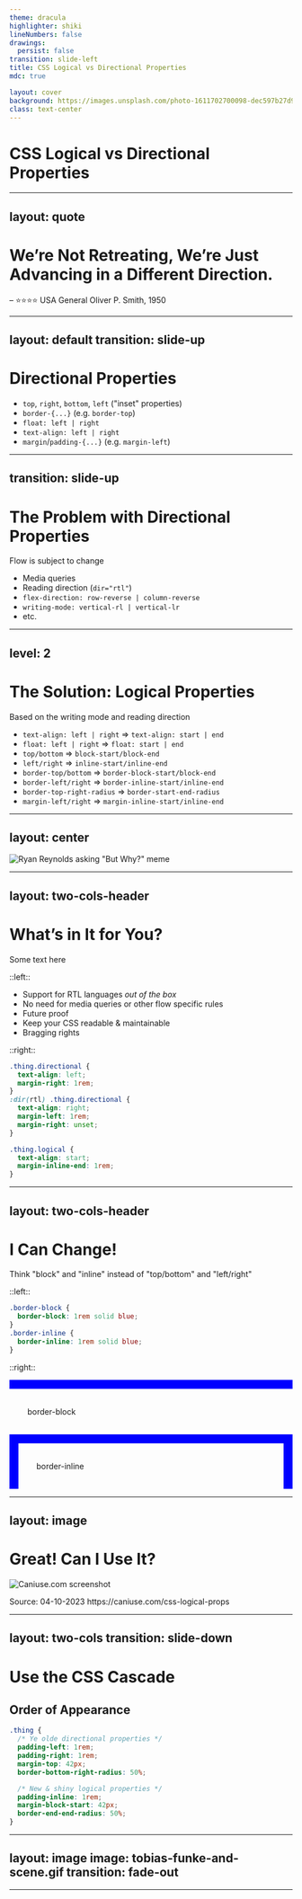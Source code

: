 ```yaml
---
theme: dracula
highlighter: shiki
lineNumbers: false
drawings:
  persist: false
transition: slide-left
title: CSS Logical vs Directional Properties
mdc: true

layout: cover
background: https://images.unsplash.com/photo-1611702700098-dec597b27d9d?crop=entropy&cs=tinysrgb&fit=crop&fm=jpg&h=1080&ixid=MnwxfDB8MXxyYW5kb218MHw5NDczNDU2Nnx8fHx8fHwxNjk2NDI0OTY1&ixlib=rb-4.0.3&q=80&utm_campaign=api-credit&utm_medium=referral&utm_source=unsplash_source&w=1920
class: text-center
---
```


# CSS Logical vs Directional Properties

---
layout: quote
---

# We’re Not Retreating, We’re Just Advancing in a Different Direction.

– ⭐️⭐️⭐️⭐️ USA General Oliver P. Smith, 1950

<!--
Korean War
-->

---
layout: default
transition: slide-up
---

# Directional Properties

- `top`, `right`, `bottom`, `left` ("inset" properties)
- `border-{...}` (e.g. `border-top`)
- `float: left | right`
- `text-align: left | right`
- `margin`/`padding-{...}` (e.g. `margin-left`)

---
transition: slide-up
---

# The Problem with Directional Properties

Flow is subject to change

- Media queries
- Reading direction (`dir="rtl"`)
- `flex-direction: row-reverse | column-reverse`
- `writing-mode: vertical-rl | vertical-lr`
- etc.

---
level: 2
---

# The Solution: Logical Properties

Based on the writing mode and reading direction

- `text-align: left | right` ⇒ `text-align: start | end`
- `float: left | right` ⇒ `float: start | end`
- `top/bottom` ⇒ `block-start/block-end`
- `left/right` ⇒ `inline-start/inline-end`
- `border-top/bottom` ⇒ `border-block-start/block-end`
- `border-left/right` ⇒ `border-inline-start/inline-end`
- `border-top-right-radius` ⇒ `border-start-end-radius`
- `margin-left/right` ⇒ `margin-inline-start/inline-end`

---
layout: center
---

![Ryan Reynolds asking "But Why?" meme](but-why.gif)

---
layout: two-cols-header
---

# What’s in It for You?

Some text here

::left::
<ul>
  <li>Support for RTL languages <em>out of the box</em></li>
  <li>No need for media queries or other flow specific rules</li>
  <li>Future proof</li>
  <li>Keep your CSS readable & maintainable</li>
  <li v-click="9">Bragging rights</li>
</ul>

::right::
```css {all|1-9|11-14|all}
.thing.directional {
  text-align: left;
  margin-right: 1rem;
}
:dir(rtl) .thing.directional {
  text-align: right;
  margin-left: 1rem;
  margin-right: unset;
}

.thing.logical {
  text-align: start;
  margin-inline-end: 1rem;
}
```

<style>
  li.slidev-vclick-target {
    transition-duration: 2s;
  }
</style>

<!--
**BE AWARE** So far only Firefox and Safari support the :dir() pseudo-class
-->


---
layout: two-cols-header
---

# I Can Change!
<style>
.box {
  box-sizing: border-box;
  display: flex;
  flex-wrap: wrap;
  align-content: center;
  padding: 2rem;
  background-color: var(--foreground);
  color: var(--background);

  &.box--block {
    border-block: 1rem solid blue;
  }

  &.box--inline {
    border-inline: 1rem solid blue;
  }
}
</style>

Think "block" and "inline" instead of "top/bottom" and "left/right"

::left::
```css
.border-block {
  border-block: 1rem solid blue;
}
.border-inline {
  border-inline: 1rem solid blue;
}
```

::right::

<div class="flex gap-16 items-center justify-evenly">
  <div class="box box--block">border-block</div>
  <div class="box box--inline">border-inline</div>
</div>

---
layout: image
---

# Great! Can I Use It?

<img src="caniuse.png" alt="Caniuse.com screenshot" class="w-3/4">

<p class="text-right text-sm">Source: 04-10-2023 https://caniuse.com/css-logical-props</p>

<!-- Well, right now -->

---
layout: two-cols
transition: slide-down
---

# Use the CSS Cascade
## Order of Appearance

```css {all|2-6|8-11|all}
.thing {
  /* Ye olde directional properties */
  padding-left: 1rem;
  padding-right: 1rem;
  margin-top: 42px;
  border-bottom-right-radius: 50%;

  /* New & shiny logical properties */
  padding-inline: 1rem;
  margin-block-start: 42px;
  border-end-end-radius: 50%;
}
```

---
layout: image
image: tobias-funke-and-scene.gif
transition: fade-out
---

<!-- ![Tobias Fünke saying "And scene" meme](tobias-funke-and-scene.gif) -->

---
